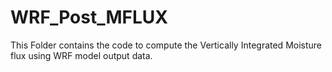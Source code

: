 # WRF_Post_MFLUX
This Folder contains the code to compute the Vertically Integrated Moisture flux using WRF model output data.
